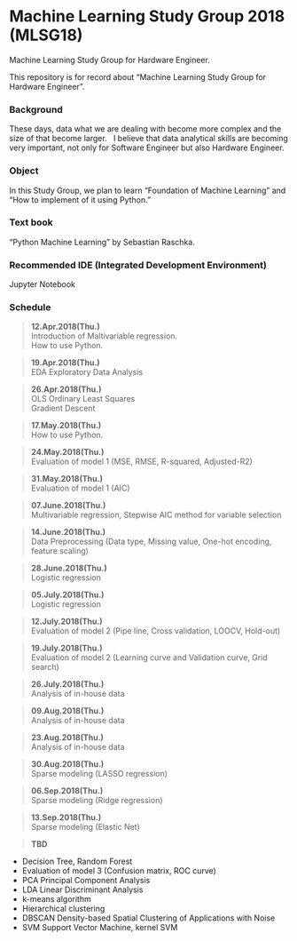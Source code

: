 # Machine Learning Study Group 2018 (MLSG18)
Machine Learning Study Group for Hardware Engineer.  
  
This repository is for record about “Machine Learning Study Group for Hardware Engineer”.  

### Background   
These days, data what we are dealing with become more complex and the size of that become larger.  
I believe that data analytical skills are becoming very important, not only for Software Engineer but also Hardware Engineer.  

### Object  
In this Study Group, we plan to learn “Foundation of Machine Learning” and “How to implement of it using Python.”  

### Text book  
“Python Machine Learning” by Sebastian Raschka.  

### Recommended IDE (Integrated Development Environment)  
Jupyter Notebook  
  
### Schedule  
>**12.Apr.2018(Thu.)**  
Introduction of Maltivariable regression.  
How to use Python.  
  
>**19.Apr.2018(Thu.)**  
EDA Exploratory Data Analysis  
  
>**26.Apr.2018(Thu.)**  
OLS Ordinary Least Squares  
Gradient Descent  

>**17.May.2018(Thu.)**  
How to use Python.

>**24.May.2018(Thu.)**  
Evaluation of model 1 (MSE, RMSE, R-squared, Adjusted-R2)

>**31.May.2018(Thu.)**  
Evaluation of model 1 (AIC)

>**07.June.2018(Thu.)**  
Multivariable regression, Stepwise AIC method for variable selection  
  
>**14.June.2018(Thu.)**  
Data Preprocessing (Data type, Missing value, One-hot encoding, feature scaling)  
  
>**28.June.2018(Thu.)**  
Logistic regression     

>**05.July.2018(Thu.)**  
Logistic regression     

>**12.July.2018(Thu.)**  
Evaluation of model 2 (Pipe line, Cross validation, LOOCV, Hold-out)  

>**19.July.2018(Thu.)**  
Evaluation of model 2 (Learning curve and Validation curve, Grid search)  

>**26.July.2018(Thu.)**  
Analysis of in-house data  

>**09.Aug.2018(Thu.)**  
Analysis of in-house data  

>**23.Aug.2018(Thu.)**  
Analysis of in-house data  

>**30.Aug.2018(Thu.)**  
Sparse modeling (LASSO regression)  

>**06.Sep.2018(Thu.)**  
Sparse modeling (Ridge regression)  

>**13.Sep.2018(Thu.)**  
Sparse modeling (Elastic Net)  


>**TBD**  
- Decision Tree, Random Forest  
- Evaluation of model 3 (Confusion matrix, ROC curve)  
- PCA Principal Component Analysis  
- LDA Linear Discriminant Analysis  
- k-means algorithm  
- Hierarchical clustering  
- DBSCAN Density-based Spatial Clustering of Applications with Noise
- SVM Support Vector Machine, kernel SVM

